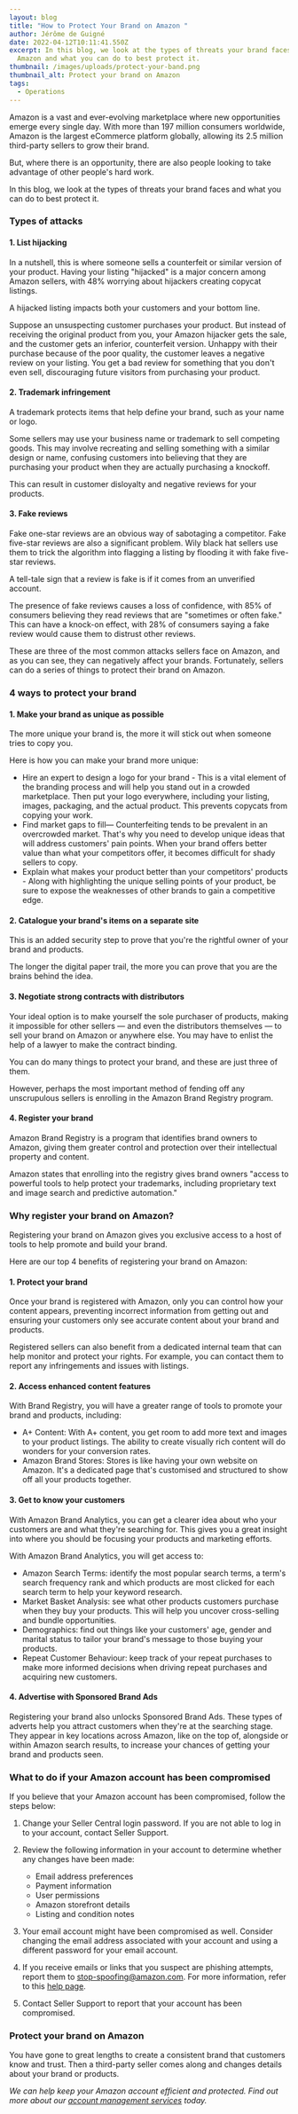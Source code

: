 ```yaml
---
layout: blog
title: "How to Protect Your Brand on Amazon "
author: Jérôme de Guigné
date: 2022-04-12T10:11:41.550Z
excerpt: In this blog, we look at the types of threats your brand faces on
  Amazon and what you can do to best protect it.
thumbnail: /images/uploads/protect-your-band.png
thumbnail_alt: Protect your brand on Amazon
tags:
  - Operations
---
```

<!--StartFragment-->

Amazon is a vast and ever-evolving marketplace where new opportunities emerge every single day. With more than 197 million consumers worldwide, Amazon is the largest eCommerce platform globally, allowing its 2.5 million third-party sellers to grow their brand. 

But, where there is an opportunity, there are also people looking to take advantage of other people's hard work. 

In this blog, we look at the types of threats your brand faces and what you can do to best protect it. 

### Types of attacks

#### 1. List hijacking

In a nutshell, this is where someone sells a counterfeit or similar version of your product. Having your listing "hijacked" is a major concern among Amazon sellers, with 48% worrying about hijackers creating copycat listings.

A hijacked listing impacts both your customers and your bottom line. 

Suppose an unsuspecting customer purchases your product. But instead of receiving the original product from you, your Amazon hijacker gets the sale, and the customer gets an inferior, counterfeit version. Unhappy with their purchase because of the poor quality, the customer leaves a negative review on your listing. You get a bad review for something that you don't even sell, discouraging future visitors from purchasing your product.

#### 2. Trademark infringement

A trademark protects items that help define your brand, such as your name or logo.

Some sellers may use your business name or trademark to sell competing goods. This may involve recreating and selling something with a similar design or name, confusing customers into believing that they are purchasing your product when they are actually purchasing a knockoff. 

This can result in customer disloyalty and negative reviews for your products.

#### 3. Fake reviews

Fake one-star reviews are an obvious way of sabotaging a competitor. Fake five-star reviews are also a significant problem. Wily black hat sellers use them to trick the algorithm into flagging a listing by flooding it with fake five-star reviews.

A tell-tale sign that a review is fake is if it comes from an unverified account.

The presence of fake reviews causes a loss of confidence, with 85% of consumers believing they read reviews that are "sometimes or often fake." This can have a knock-on effect, with 28% of consumers saying a fake review would cause them to distrust other reviews.

These are three of the most common attacks sellers face on Amazon, and as you can see, they can negatively affect your brands. Fortunately, sellers can do a series of things to protect their brand on Amazon.

### 4 ways to protect your brand

#### 1. Make your brand as unique as possible

The more unique your brand is, the more it will stick out when someone tries to copy you.

Here is how you can make your brand more unique:

* Hire an expert to design a logo for your brand - This is a vital element of the branding process and will help you stand out in a crowded marketplace. Then put your logo everywhere, including your listing, images, packaging, and the actual product. This prevents copycats from copying your work.
* Find market gaps to fill— Counterfeiting tends to be prevalent in an overcrowded market. That's why you need to develop unique ideas that will address customers' pain points. When your brand offers better value than what your competitors offer, it becomes difficult for shady sellers to copy.
* Explain what makes your product better than your competitors' products - Along with highlighting the unique selling points of your product, be sure to expose the weaknesses of other brands to gain a competitive edge.

#### 2. Catalogue your brand's items on a separate site

This is an added security step to prove that you're the rightful owner of your brand and products. 

The longer the digital paper trail, the more you can prove that you are the brains behind the idea.

#### 3. Negotiate strong contracts with distributors

Your ideal option is to make yourself the sole purchaser of products, making it impossible for other sellers — and even the distributors themselves — to sell your brand on Amazon or anywhere else. You may have to enlist the help of a lawyer to make the contract binding. 

You can do many things to protect your brand, and these are just three of them.

However, perhaps the most important method of fending off any unscrupulous sellers is enrolling in the Amazon Brand Registry program. 

#### 4. Register your brand

Amazon Brand Registry is a program that identifies brand owners to Amazon, giving them greater control and protection over their intellectual property and content.

Amazon states that enrolling into the registry gives brand owners "access to powerful tools to help protect your trademarks, including proprietary text and image search and predictive automation."

### Why register your brand on Amazon?

Registering your brand on Amazon gives you exclusive access to a host of tools to help promote and build your brand.

Here are our top 4 benefits of registering your brand on Amazon:

#### 1. Protect your brand

Once your brand is registered with Amazon, only you can control how your content appears, preventing incorrect information from getting out and ensuring your customers only see accurate content about your brand and products. 

Registered sellers can also benefit from a dedicated internal team that can help monitor and protect your rights. For example, you can contact them to report any infringements and issues with listings.

#### 2. Access enhanced content features

With Brand Registry, you will have a greater range of tools to promote your brand and products, including:

* A+ Content: With A+ content, you get room to add more text and images to your product listings. The ability to create visually rich content will do wonders for your conversion rates. 
* Amazon Brand Stores: Stores is like having your own website on Amazon. It's a dedicated page that's customised and structured to show off all your products together. 

#### 3. Get to know your customers

With Amazon Brand Analytics, you can get a clearer idea about who your customers are and what they're searching for. This gives you a great insight into where you should be focusing your products and marketing efforts.

With Amazon Brand Analytics, you will get access to:

* Amazon Search Terms: identify the most popular search terms, a term's search frequency rank and which products are most clicked for each search term to help your keyword research.
* Market Basket Analysis: see what other products customers purchase when they buy your products. This will help you uncover cross-selling and bundle opportunities.
* Demographics: find out things like your customers' age, gender and marital status to tailor your brand's message to those buying your products.
* Repeat Customer Behaviour: keep track of your repeat purchases to make more informed decisions when driving repeat purchases and acquiring new customers.

#### 4. Advertise with Sponsored Brand Ads

Registering your brand also unlocks Sponsored Brand Ads. These types of adverts help you attract customers when they're at the searching stage. They appear in key locations across Amazon, like on the top of, alongside or within Amazon search results, to increase your chances of getting your brand and products seen.

### What to do if your Amazon account has been compromised

If you believe that your Amazon account has been compromised, follow the steps below:

1. Change your Seller Central login password. If you are not able to log in to your account, contact Seller Support.
2. Review the following information in your account to determine whether any changes have been made:

   * Email address preferences
   * Payment information
   * User permissions
   * Amazon storefront details
   * Listing and condition notes
3. Your email account might have been compromised as well. Consider changing the email address associated with your account and using a different password for your email account.
4. If you receive emails or links that you suspect are phishing attempts, report them to stop-spoofing@amazon.com. For more information, refer to this [help page](https://sellercentral.amazon.co.uk/gp/help/external/G32261?language=en_GB&ref=efph_G32261_cont_G34901).
5. Contact Seller Support to report that your account has been compromised.

### Protect your brand on Amazon

You have gone to great lengths to create a consistent brand that customers know and trust. Then a third-party seller comes along and changes details about your brand or products.

*We can help keep your Amazon account efficient and protected. Find out more about our [account management services](https://e-comas.com/operations.html) today.* 

<!--EndFragment-->